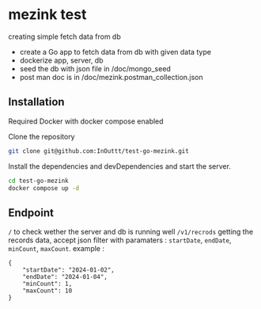 # mezink test
creating simple fetch data from db
- create a Go app to fetch data from db with given data type 
- dockerize app, server, db
- seed the db with json file in /doc/mongo_seed
- post man doc is in /doc/mezink.postman_collection.json

## Installation
Required Docker with docker compose enabled

Clone the repository

```sh
git clone git@github.com:InOuttt/test-go-mezink.git
```


Install the dependencies and devDependencies and start the server.

```sh
cd test-go-mezink
docker compose up -d
```

## Endpoint
`/` to check wether the server and db is running well
`/v1/recrods` getting the records data, accept json filter with paramaters : `startDate`, `endDate`, `minCount`, `maxCount`. example : 
```
{
    "startDate": "2024-01-02",
    "endDate": "2024-01-04",
    "minCount": 1,
    "maxCount": 10
}
```
